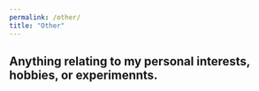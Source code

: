 ```yaml
---
permalink: /other/
title: "Other"
---
```


## Anything relating to my personal interests, hobbies, or experimennts.

